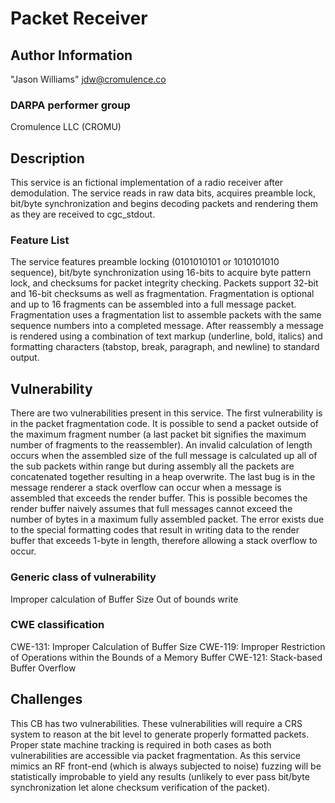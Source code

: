 # Packet Receiver

## Author Information

"Jason Williams" <jdw@cromulence.co>

### DARPA performer group
Cromulence LLC (CROMU)

## Description

This service is an fictional implementation of a radio receiver after demodulation. The service reads in raw data bits, acquires preamble lock, bit/byte synchronization and begins decoding packets and rendering them as they are received to cgc_stdout.

### Feature List

The service features preamble locking (0101010101 or 1010101010 sequence), bit/byte synchronization using 16-bits to acquire byte pattern lock, and checksums for packet integrity checking. Packets support 32-bit and 16-bit checksums as well as fragmentation. Fragmentation is optional and up to 16 fragments can be assembled into a full message packet. Fragmentation uses a fragmentation list to assemble packets with the same sequence numbers into a completed message. After reassembly a message is rendered using a combination of text markup (underline, bold, italics) and formatting characters (tabstop, break, paragraph, and newline) to standard output.

## Vulnerability

There are two vulnerabilities present in this service. The first vulnerability is in the packet fragmentation code. It is possible to send a packet outside of the maximum fragment number (a last packet bit signifies the maximum number of fragments to the reassembler). An invalid calculation of length occurs when the assembled size of the full message is calculated up all of the sub packets within range but during assembly all the packets are concatenated together resulting in a heap overwrite. The last bug is in the message renderer a stack overflow can occur when a message is assembled that exceeds the render buffer. This is possible becomes the render buffer naively assumes that full messages cannot exceed the number of bytes in a maximum fully assembled packet. The error exists due to the special formatting codes that result in writing data to the render buffer that exceeds 1-byte in length, therefore allowing a stack overflow to occur.

### Generic class of vulnerability

Improper calculation of Buffer Size
Out of bounds write

### CWE classification
CWE-131: Improper Calculation of Buffer Size
CWE-119: Improper Restriction of Operations within the Bounds of a Memory Buffer
CWE-121: Stack-based Buffer Overflow

## Challenges

This CB has two vulnerabilities. These vulnerabilities will require a CRS system to reason at the bit level to generate properly formatted packets. Proper state machine tracking is required in both cases as both vulnerabilities are accessible via packet fragmentation. As this service mimics an RF front-end (which is always subjected to noise) fuzzing will be statistically improbable to yield any results (unlikely to ever pass bit/byte synchronization let alone checksum verification of the packet).
